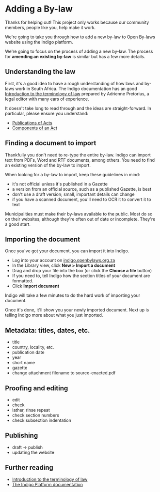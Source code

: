 # Adding a By-law

Thanks for helping out! This project only works because our community members, people like you, help make it work.

We're going to take you through how to add a new by-law to Open By-laws website using the Indigo platform.

We're going to focus on the process of adding a new by-law. The process for **amending an existing by-law** is similar but has a few more details.

## Understanding the law

First, it's a good idea to have a rough understanding of how laws and by-laws work in South Africa. The Indigo documentation has an good [Introduction to the terminology of law](http://indigo.readthedocs.org/en/latest/guide/law-intro.html) prepared by Adrienne Pretorius, a legal editor with many ears of experience.

It doesn't take long to read through and the ideas are straight-forward. In particular, please ensure you understand:

* [Publications of Acts](http://indigo.readthedocs.org/en/latest/guide/law-intro.html#publication-of-acts)
* [Components of an Act](http://indigo.readthedocs.org/en/latest/guide/law-intro.html#components-parts-of-an-act)

## Finding a document to import

Thankfully you don't need to re-type the entire by-law. Indigo can import text from PDFs, Word and RTF documents, among others. You need to find
an existing version of the by-law to import.

When looking for a by-law to import, keep these guidelines in mind:

* it's not official unless it's published in a Gazette
* a version from an official source, such as a published Gazette, is best
* don't use a draft version; small, important details can change
* if you have a scanned document, you'll need to OCR it to convert it to text

Municipalities must make their by-laws available to the public. Most do so on their websites, although they're often
out of date or incomplete. They're a good start.

## Importing the document

Once you've got your document, you can import it into Indigo.

* Log into your account on [indigo.openbylaws.org.za](https://indigo.openbylaws.org.za)
* In the Library view, click **New > Import a document**
* Drag and drop your file into the box (or click the **Choose a file** button)
* If you need to, tell Indigo how the section titles of your document are formatted.
* Click **Import document**

Indigo will take a few minutes to do the hard work of importing your document.

Once it's done, it'll show you your newly imported document. Next up is telling Indigo more about what you
just imported.

## Metadata: titles, dates, etc.

* title
* country, locality, etc.
* publication date
* year
* short name
* gazette
* change attachment filename to source-enacted.pdf

## Proofing and editing

* edit
* check
* lather, rinse repeat
* check section numbers
* check subsection indentation

## Publishing

* draft -> publish
* updating the website

## Further reading

* [Introduction to the terminology of law](http://indigo.readthedocs.org/en/latest/guide/law-intro.html)
* [The Indigo Platform documentation](http://indigo.readthedocs.org/en/latest/index.html)
